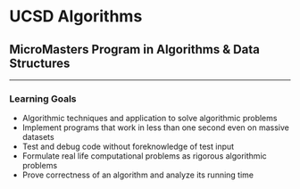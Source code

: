 # UCSD Algorithms
## MicroMasters Program in Algorithms &amp; Data Structures

----

### Learning Goals

>
* Algorithmic techniques and application to solve algorithmic problems
* Implement programs that work in less than one second even on massive datasets
* Test and debug code without foreknowledge of test input
* Formulate real life computational problems as rigorous algorithmic problems
* Prove correctness of an algorithm and analyze its running time
